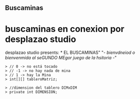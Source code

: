 ## Buscaminas
# buscaminas en conexion por desplazao studio

desplazao studio presents: * EL BUSCAMINAS"
     "*- bienvdneiod o bienvenmida al seGUNDO MEgor juego de la hsitoria -*"
     
    > // 0 -> no está tocado
    > // -1 -> no hay nada de mina
    > // 1 -> hay la Mina
    > int[][] tableroMatriz;

    > //dimension del tablero DIMxDIM
    > private int DIMENSION;
